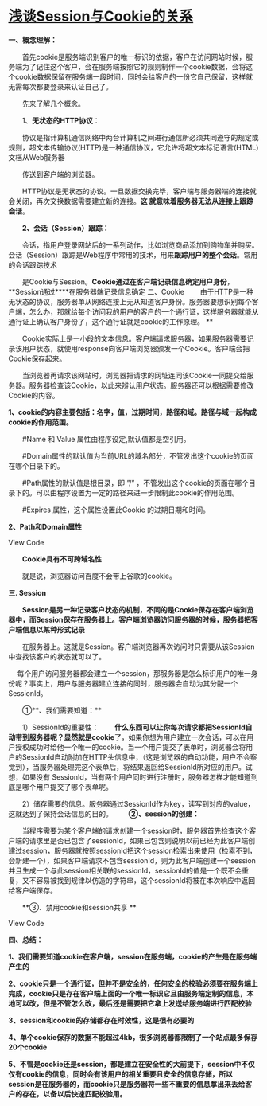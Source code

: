 # [浅谈Session与Cookie的关系](https://www.cnblogs.com/suguangti/p/11043039.html)

**一、概念理解：**

　　首先cookie是服务端识别客户的唯一标识的依据，客户在访问网站时候，服务端为了记住这个客户，会在服务端按照它的规则制作一个cookie数据，会将这个cookie数据保留在服务端一段时间，同时会给客户的一份它自己保留，这样就无需每次都要登录来认证自己了。　　

　　先来了解几个概念。

 　　1、**无状态的HTTP协议**：

　　协议是指计算机通信网络中两台计算机之间进行通信所必须共同遵守的规定或规则，超文本传输协议(HTTP)是一种通信协议，它允许将超文本标记语言(HTML)文档从Web服务器

　　传送到客户端的浏览器。

　　HTTP协议是无状态的协议。一旦数据交换完毕，客户端与服务器端的连接就会关闭，再次交换数据需要建立新的连接。**这
就意味着服务器无法从连接上跟踪会话**。

 　　**2、会话（Session）跟踪：**

　　会话，指用户登录网站后的一系列动作，比如浏览商品添加到购物车并购买。会话（Session）跟踪是Web程序中常用的技术，用来**跟踪用户的整个会话**。常用的会话跟踪技术

　　是Cookie与Session。**Cookie通过在客户端记录信息确定用户身份**，**Session通过****在服务器端记录信息确定
二、Cookie
　　由于HTTP是一种无状态的协议，服务器单从网络连接上无从知道客户身份。服务器要想识别每个客户端，怎么办，那就给每个访问我的用户的客户的一个通行证，这样服务器就能从通行证上确认客户身份了，这个通行证就是cookie的工作原理。
**

　　Cookie实际上是一小段的文本信息。客户端请求服务器，如果服务器需要记录该用户状态，就使用response向客户端浏览器颁发一个Cookie。客户端会把Cookie保存起来。

　　当浏览器再请求该网站时，浏览器把请求的网址连同该Cookie一同提交给服务器。服务器检查该Cookie，以此来辨认用户状态。服务器还可以根据需要修改Cookie的内容。

**1、cookie的内容主要包括：名字，值，过期时间，路径和域。路径与域一起构成cookie的作用范围。**

　　#Name 和 Value 属性由程序设定,默认值都是空引用。

　　#Domain属性的默认值为当前URL的域名部分，不管发出这个cookie的页面在哪个目录下的。

　　#Path属性的默认值是根目录，即 ”/” ，不管发出这个cookie的页面在哪个目录下的。可以由程序设置为一定的路径来进一步限制此cookie的作用范围。

　　#Expires 属性，这个属性设置此Cookie 的过期日期和时间。

**2、Path和Domain属性**

View Code

　　**Cookie具有不可跨域名性**

　　就是说，浏览器访问百度不会带上谷歌的cookie。

**三. Session**

　　**Session是另一种记录客户状态的机制，不同的是Cookie保存在客户端浏览器中，而Session保存在服务器上。客户端浏览器访问服务器的时候，服务器把客户端信息以某种形式记录**

　　在服务器上。这就是Session。客户端浏览器再次访问时只需要从该Session中查找该客户的状态就可以了。

 　 每个用户访问服务器都会建立一个session，那服务器是怎么标识用户的唯一身份呢？事实上，用户与服务器建立连接的同时，服务器会自动为其分配一个SessionId。

　　①**、我们需要知道：**

　　1）SessionId的重要性：
　　**什么东西可以让你每次请求都把SessionId自动带到服务器呢？显然就是cookie**了，如果你想为用户建立一次会话，可以在用户授权成功时给他一个唯一的cookie。当一个用户提交了表单时，浏览器会将用户的SessionId自动附加在HTTP头信息中，（这是浏览器的自动功能，用户不会察觉到），当服务器处理完这个表单后，将结果返回给SessionId所对应的用户。试想，如果没有 SessionId，当有两个用户同时进行注册时，服务器怎样才能知道到底是哪个用户提交了哪个表单呢。

　　2）储存需要的信息。服务器通过SessionId作为key，读写到对应的value，这就达到了保持会话信息的目的。
　　**②、session的创建：**

　　当程序需要为某个客户端的请求创建一个session时，服务器首先检查这个客户端的请求里是否已包含了sessionId，如果已包含则说明以前已经为此客户端创建过session，服务器就按照sessionId把这个session检索出来使用（检索不到，会新建一个），如果客户端请求不包含sessionId，则为此客户端创建一个session并且生成一个与此session相关联的sessionId，sessionId的值是一个既不会重复，又不容易被找到规律以仿造的字符串，这个sessionId将被在本次响应中返回给客户端保存。

　　**③、禁用cookie和session共享
**

View Code

**四、总结：**

**1、我们需要知道cookie在客户端，session在服务端，cookie的产生是在服务端产生的**

**2、cookie只是一个通行证，但并不是安全的，任何安全的校验必须要在服务端上完成，cookie只是存在客户端上面的一个唯一标识它且由服务端定制的信息，本地可以改，但是不管怎么改，最后还是需要把它拿上发送给服务端进行匹配校验**

**3、session和cookie的存储都存在时效性，这是很有必要的**

**4、单个cookie保存的数据不能超过4kb，很多浏览器都限制了一个站点最多保存20个cookie**

**5、不管是cookie还是session，都是建立在安全性的大前提下，session中不仅仅有cookie的信息，同时会有该用户的相关重要且安全的信息存储，所以session是在服务器的，而cookie只是服务器将一些不重要的信息拿出来丢给客户的存在，以备以后快速匹配校验用。**